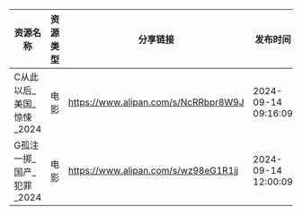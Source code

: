 | 资源名称             | 资源类型 | 分享链接                                 | 发布时间                |
| ---------------- | ---- | ------------------------------------ | ------------------- |
| C从此以后_美国_惊悚_2024 | 电影   | https://www.alipan.com/s/NcRRbpr8W9J | 2024-09-14 09:16:09 |
| G孤注一掷_国产_犯罪_2024 | 电影   | https://www.alipan.com/s/wz98eG1R1jj | 2024-09-14 12:00:09 |
